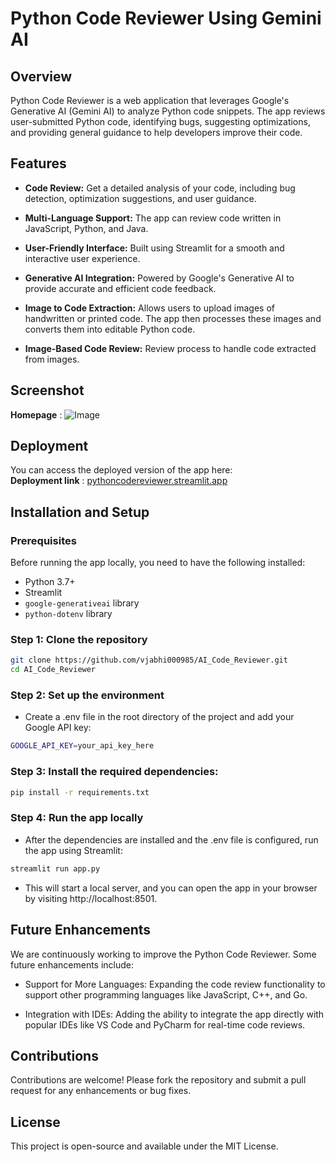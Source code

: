 # Python Code Reviewer Using Gemini AI

## Overview

Python Code Reviewer is a web application that leverages Google's Generative AI (Gemini AI) to analyze Python code snippets. The app reviews user-submitted Python code, identifying bugs, suggesting optimizations, and providing general guidance to help developers improve their code.

## Features

- **Code Review:** Get a detailed analysis of your code, including bug detection, optimization suggestions, and user guidance.
- **Multi-Language Support:** The app can review code written in JavaScript, Python, and Java.
- **User-Friendly Interface:** Built using Streamlit for a smooth and interactive user experience.
- **Generative AI Integration:** Powered by Google's Generative AI to provide accurate and efficient code feedback.
- **Image to Code Extraction:** Allows users to upload images of handwritten or printed code. The app then processes these images and converts them into editable Python code.

- **Image-Based Code Review:** Review process to handle code extracted from images.

## Screenshot

**Homepage** : ![Image](https://github.com/user-attachments/assets/266c525b-309d-452e-b476-74b5f1bd3e99)

## Deployment

You can access the deployed version of the app here:  
**Deployment link** : [pythoncodereviewer.streamlit.app](https://pythoncodereviewer.streamlit.app)

## Installation and Setup

### Prerequisites

Before running the app locally, you need to have the following installed:

- Python 3.7+
- Streamlit
- `google-generativeai` library
- `python-dotenv` library

### Step 1: Clone the repository

```bash
git clone https://github.com/vjabhi000985/AI_Code_Reviewer.git
cd AI_Code_Reviewer
```

### Step 2: Set up the environment

- Create a .env file in the root directory of the project and add your Google API key:

```bash
GOOGLE_API_KEY=your_api_key_here
```

### Step 3: Install the required dependencies:

```bash
pip install -r requirements.txt
```

### Step 4: Run the app locally

- After the dependencies are installed and the .env file is configured, run the app using Streamlit:

```bash
streamlit run app.py
```

- This will start a local server, and you can open the app in your browser by visiting http://localhost:8501.

## Future Enhancements

We are continuously working to improve the Python Code Reviewer. Some future enhancements include:

- Support for More Languages: Expanding the code review functionality to support other programming languages like JavaScript, C++, and Go.

- Integration with IDEs: Adding the ability to integrate the app directly with popular IDEs like VS Code and PyCharm for real-time code reviews.

## Contributions

Contributions are welcome! Please fork the repository and submit a pull request for any enhancements or bug fixes.

## License

This project is open-source and available under the MIT License.
